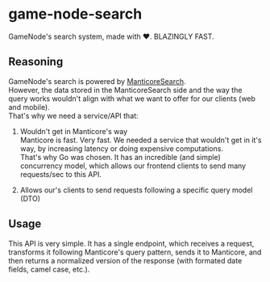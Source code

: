 # game-node-search  
GameNode's search system, made with ❤️. BLAZINGLY FAST.  

## Reasoning  
GameNode's search is powered by [ManticoreSearch](https://manticoresearch.com/).  
However, the data stored in the ManticoreSearch side and the way the query works wouldn't align with what we want to offer for our clients (web and mobile).  
That's why we need a service/API that:  

1. Wouldn't get in Manticore's way    
Manticore is fast. Very fast. We needed a service that wouldn't get in it's way, by increasing latency or doing expensive computations.  
That's why Go was chosen. It has an incredible (and simple) concurrency model, which allows our frontend clients to send many requests/sec to this API.  

2. Allows our's clients to send requests following a specific query model (DTO)  

## Usage  
This API is very simple. It has a single endpoint, which receives a request, transforms it following Manticore's query pattern, sends it to Manticore, and then returns a normalized version of the response (with formated date fields, camel case, etc.).  
